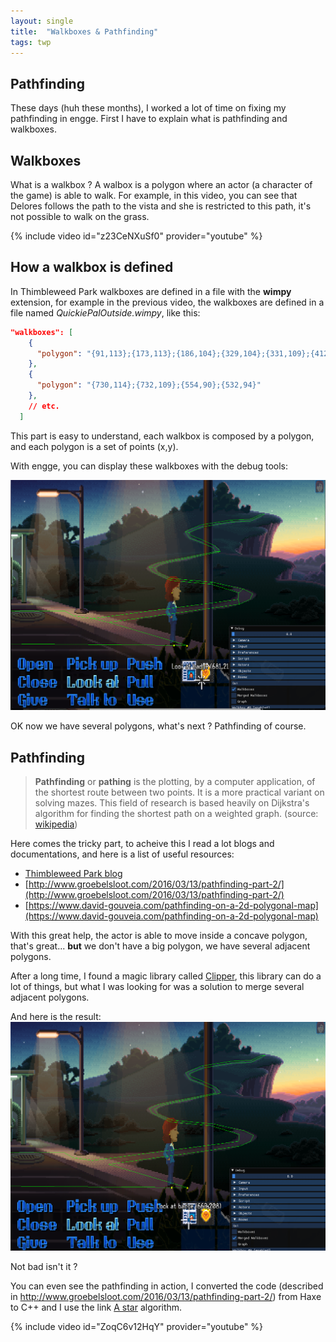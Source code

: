```yaml
---
layout: single
title:  "Walkboxes & Pathfinding"
tags: twp
---
```


## Pathfinding

These days (huh these months), I worked a lot of time on fixing my pathfinding in engge.
First I have to explain what is pathfinding and walkboxes.
<!--more-->

## Walkboxes

What is a walkbox ? A walbox is a polygon where an actor (a character of the game) is able to walk.
For example, in this video, you can see that Delores follows the path to the vista and she is restricted to this path, it's not possible to walk on the grass.

{% include video id="z23CeNXuSf0" provider="youtube" %}

## How a walkbox is defined

In Thimbleweed Park walkboxes are defined in a file with the **wimpy** extension, for example in the previous video, the walkboxes are defined in a file named _QuickiePalOutside.wimpy_, like this:

```json
"walkboxes": [
    {
      "polygon": "{91,113};{173,113};{186,104};{329,104};{331,109};{412,109};{416,102};{494,102};{506,97};{532,94};{554,90};{660,66};{7,70};{8,86};{25,90};{19,104}"
    },
    {
      "polygon": "{730,114};{732,109};{554,90};{532,94}"
    },
    // etc.
  ]
```

This part is easy to understand, each walkbox is composed by a polygon, and each polygon is a set of points (x,y).

With engge, you can display these walkboxes with the debug tools:

![walkboxes1.png](/assets/images/walkboxes1.png)

OK now we have several polygons, what's next ?
Pathfinding of course.

## Pathfinding

> **Pathfinding** or **pathing** is the plotting, by a computer application, of the shortest route between two points. It is a more practical variant on solving mazes. This field of research is based heavily on Dijkstra's algorithm for finding the shortest path on a weighted graph.
(source: [wikipedia](https://en.wikipedia.org/wiki/Pathfinding))

Here comes the tricky part, to acheive this I read a lot blogs and documentations, and here is a list of useful resources:

* [Thimbleweed Park blog](https://blog.thimbleweedpark.com/walkbox_video)
* [http://www.groebelsloot.com/2016/03/13/pathfinding-part-2/](http://www.groebelsloot.com/2016/03/13/pathfinding-part-2/)
* [https://www.david-gouveia.com/pathfinding-on-a-2d-polygonal-map](https://www.david-gouveia.com/pathfinding-on-a-2d-polygonal-map)

With this great help, the actor is able to move inside a concave polygon, that's great... **but** we don't have a big polygon, we have several adjacent polygons.

After a long time, I found a magic library called [Clipper](https://sourceforge.net/projects/polyclipping/), this library can do a lot of things, but what I was looking for was a solution to merge several adjacent polygons.

And here is the result:
![walkboxes2.png](/assets/images/walkboxes2.png)

Not bad isn't it ?

You can even see the pathfinding in action, I converted the code (described in http://www.groebelsloot.com/2016/03/13/pathfinding-part-2/) from Haxe to C++ and I use the link [A star](https://en.wikipedia.org/wiki/A*_search_algorithm) algorithm.

{% include video id="ZoqC6v12HqY" provider="youtube" %}

